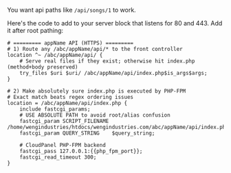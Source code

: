 You want api paths like `/api/songs/1` to work.

Here's the code to add to your server block that listens for 80 and 443. Add it after root pathing:

```
# ========= appName API (HTTPS) =========
# 1) Route any /abc/appName/api/* to the front controller
location ^~ /abc/appName/api/ {
    # Serve real files if they exist; otherwise hit index.php (method+body preserved)
    try_files $uri $uri/ /abc/appName/api/index.php$is_args$args;
}

# 2) Make absolutely sure index.php is executed by PHP-FPM
# Exact match beats regex ordering issues
location = /abc/appName/api/index.php {
    include fastcgi_params;
    # USE ABSOLUTE PATH to avoid root/alias confusion
    fastcgi_param SCRIPT_FILENAME /home/wengindustries/htdocs/wengindustries.com/abc/appName/api/index.php;
    fastcgi_param QUERY_STRING    $query_string;

    # CloudPanel PHP-FPM backend
    fastcgi_pass 127.0.0.1:{{php_fpm_port}};
    fastcgi_read_timeout 300;
}
```

